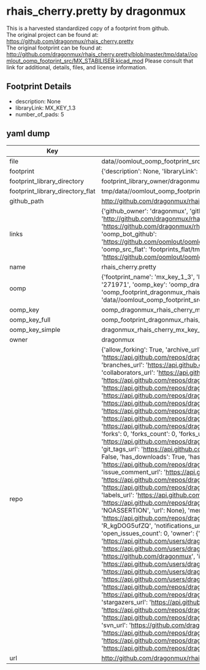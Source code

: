# rhais_cherry.pretty by dragonmux  
This is a harvested standardized copy of a footprint from github.  
The original project can be found at:  
https://github.com/dragonmux/rhais_cherry.pretty  
The original footprint can be found at:
http://github.com/dragonmux/rhais_cherry.pretty/blob/master/tmp/data//oomlout_oomp_footprint_src/MX_STABILISER.kicad_mod
Please consult that link for additional, details, files, and license information.  
## Footprint Details
* description: None  
* libraryLink: MX_KEY_1.3  
* number_of_pads: 5  
## yaml dump  
| Key | Value |  
| --- | --- |  
| file | data//oomlout_oomp_footprint_src/rhais_cherry.pretty/MX_KEY_1.3.kicad_mod |  
| footprint | {'description': None, 'libraryLink': 'MX_KEY_1.3', 'number_of_pads': 5} |  
| footprint_library_directory | footprint_library_owner/dragonmux_rhais_cherry.pretty |  
| footprint_library_directory_flat | tmp/data//oomlout_oomp_footprint_src/footprints_flat/dragonmux_rhais_cherry_mx_key_1_3/working |  
| github_path | http://github.com/dragonmux/rhais_cherry.pretty/blob/master/tmp/data//oomlout_oomp_footprint_src/MX_KEY_1.3.kicad_mod |  
| links | {'github_owner': 'dragonmux', 'github_repo_name': 'rhais_cherry.pretty', 'github_src': 'http://github.com/dragonmux/rhais_cherry.pretty/blob/master/tmp/data//oomlout_oomp_footprint_src/MX_STABILISER.kicad_mod', 'github_src_repo': 'https://github.com/dragonmux/rhais_cherry.pretty', 'oomp_bot': 'tmp/data//oomlout_oomp_footprint_src/footprints/dragonmux_rhais_cherry_mx_key_1_3/working', 'oomp_bot_github': 'https://github.com/oomlout/oomlout_oomp_footprint_bot/tree/main/tmp/data//oomlout_oomp_footprint_src/footprints/dragonmux_rhais_cherry_mx_key_1_3/working', 'oomp_src_flat': 'footprints_flat/tmp/data//oomlout_oomp_footprint_src/footprints_flat/dragonmux_rhais_cherry_mx_key_1_3/working', 'oomp_src_flat_github': 'https://github.com/oomlout/oomlout_oomp_footprint_src/tree/main/tmp/data//oomlout_oomp_footprint_src/footprints_flat/dragonmux_rhais_cherry_mx_key_1_3/working'} |  
| name | rhais_cherry.pretty |  
| oomp | {'footprint_name': 'mx_key_1_3', 'library_name': 'rhais_cherry', 'md5': '2719710ad6f642061a42fc3a88548dc0', 'md5_10': '2719710ad6', 'md5_5': '27197', 'md5_6': '271971', 'oomp_key': 'oomp_dragonmux_rhais_cherry_mx_key_1_3', 'oomp_key_extra': 'oomp_footprint_dragonmux_rhais_cherry_mx_key_1_3', 'oomp_key_full': 'oomp_footprint_dragonmux_rhais_cherry_mx_key_1_3_271971', 'oomp_key_simple': 'dragonmux_rhais_cherry_mx_key_1_3', 'original_filename': 'data//oomlout_oomp_footprint_src/rhais_cherry.pretty/MX_KEY_1.3.kicad_mod', 'owner_name': 'dragonmux'} |  
| oomp_key | oomp_dragonmux_rhais_cherry_mx_key_1_3 |  
| oomp_key_full | oomp_footprint_dragonmux_rhais_cherry_mx_key_1_3 |  
| oomp_key_simple | dragonmux_rhais_cherry_mx_key_1_3 |  
| owner | dragonmux |  
| repo | {'allow_forking': True, 'archive_url': 'https://api.github.com/repos/dragonmux/rhais_cherry.pretty/{archive_format}{/ref}', 'archived': False, 'assignees_url': 'https://api.github.com/repos/dragonmux/rhais_cherry.pretty/assignees{/user}', 'blobs_url': 'https://api.github.com/repos/dragonmux/rhais_cherry.pretty/git/blobs{/sha}', 'branches_url': 'https://api.github.com/repos/dragonmux/rhais_cherry.pretty/branches{/branch}', 'clone_url': 'https://github.com/dragonmux/rhais_cherry.pretty.git', 'collaborators_url': 'https://api.github.com/repos/dragonmux/rhais_cherry.pretty/collaborators{/collaborator}', 'comments_url': 'https://api.github.com/repos/dragonmux/rhais_cherry.pretty/comments{/number}', 'commits_url': 'https://api.github.com/repos/dragonmux/rhais_cherry.pretty/commits{/sha}', 'compare_url': 'https://api.github.com/repos/dragonmux/rhais_cherry.pretty/compare/{base}...{head}', 'contents_url': 'https://api.github.com/repos/dragonmux/rhais_cherry.pretty/contents/{+path}', 'contributors_url': 'https://api.github.com/repos/dragonmux/rhais_cherry.pretty/contributors', 'created_at': '2022-02-24T14:41:28Z', 'default_branch': 'main', 'deployments_url': 'https://api.github.com/repos/dragonmux/rhais_cherry.pretty/deployments', 'description': "DX-MON's Cherry footprints KiCad library", 'disabled': False, 'downloads_url': 'https://api.github.com/repos/dragonmux/rhais_cherry.pretty/downloads', 'events_url': 'https://api.github.com/repos/dragonmux/rhais_cherry.pretty/events', 'fork': False, 'forks': 0, 'forks_count': 0, 'forks_url': 'https://api.github.com/repos/dragonmux/rhais_cherry.pretty/forks', 'full_name': 'dragonmux/rhais_cherry.pretty', 'git_commits_url': 'https://api.github.com/repos/dragonmux/rhais_cherry.pretty/git/commits{/sha}', 'git_refs_url': 'https://api.github.com/repos/dragonmux/rhais_cherry.pretty/git/refs{/sha}', 'git_tags_url': 'https://api.github.com/repos/dragonmux/rhais_cherry.pretty/git/tags{/sha}', 'git_url': 'git://github.com/dragonmux/rhais_cherry.pretty.git', 'has_discussions': False, 'has_downloads': True, 'has_issues': True, 'has_pages': False, 'has_projects': True, 'has_wiki': True, 'homepage': None, 'hooks_url': 'https://api.github.com/repos/dragonmux/rhais_cherry.pretty/hooks', 'html_url': 'https://github.com/dragonmux/rhais_cherry.pretty', 'id': 463183717, 'is_template': False, 'issue_comment_url': 'https://api.github.com/repos/dragonmux/rhais_cherry.pretty/issues/comments{/number}', 'issue_events_url': 'https://api.github.com/repos/dragonmux/rhais_cherry.pretty/issues/events{/number}', 'issues_url': 'https://api.github.com/repos/dragonmux/rhais_cherry.pretty/issues{/number}', 'keys_url': 'https://api.github.com/repos/dragonmux/rhais_cherry.pretty/keys{/key_id}', 'labels_url': 'https://api.github.com/repos/dragonmux/rhais_cherry.pretty/labels{/name}', 'language': None, 'languages_url': 'https://api.github.com/repos/dragonmux/rhais_cherry.pretty/languages', 'license': {'key': 'other', 'name': 'Other', 'node_id': 'MDc6TGljZW5zZTA=', 'spdx_id': 'NOASSERTION', 'url': None}, 'merges_url': 'https://api.github.com/repos/dragonmux/rhais_cherry.pretty/merges', 'milestones_url': 'https://api.github.com/repos/dragonmux/rhais_cherry.pretty/milestones{/number}', 'mirror_url': None, 'name': 'rhais_cherry.pretty', 'network_count': 0, 'node_id': 'R_kgDOG5ufZQ', 'notifications_url': 'https://api.github.com/repos/dragonmux/rhais_cherry.pretty/notifications{?since,all,participating}', 'open_issues': 0, 'open_issues_count': 0, 'owner': {'avatar_url': 'https://avatars.githubusercontent.com/u/691140?v=4', 'events_url': 'https://api.github.com/users/dragonmux/events{/privacy}', 'followers_url': 'https://api.github.com/users/dragonmux/followers', 'following_url': 'https://api.github.com/users/dragonmux/following{/other_user}', 'gists_url': 'https://api.github.com/users/dragonmux/gists{/gist_id}', 'gravatar_id': '', 'html_url': 'https://github.com/dragonmux', 'id': 691140, 'login': 'dragonmux', 'node_id': 'MDQ6VXNlcjY5MTE0MA==', 'organizations_url': 'https://api.github.com/users/dragonmux/orgs', 'received_events_url': 'https://api.github.com/users/dragonmux/received_events', 'repos_url': 'https://api.github.com/users/dragonmux/repos', 'site_admin': False, 'starred_url': 'https://api.github.com/users/dragonmux/starred{/owner}{/repo}', 'subscriptions_url': 'https://api.github.com/users/dragonmux/subscriptions', 'type': 'User', 'url': 'https://api.github.com/users/dragonmux'}, 'private': False, 'pulls_url': 'https://api.github.com/repos/dragonmux/rhais_cherry.pretty/pulls{/number}', 'pushed_at': '2022-02-24T14:43:16Z', 'releases_url': 'https://api.github.com/repos/dragonmux/rhais_cherry.pretty/releases{/id}', 'size': 9, 'ssh_url': 'git@github.com:dragonmux/rhais_cherry.pretty.git', 'stargazers_count': 1, 'stargazers_url': 'https://api.github.com/repos/dragonmux/rhais_cherry.pretty/stargazers', 'statuses_url': 'https://api.github.com/repos/dragonmux/rhais_cherry.pretty/statuses/{sha}', 'subscribers_count': 1, 'subscribers_url': 'https://api.github.com/repos/dragonmux/rhais_cherry.pretty/subscribers', 'subscription_url': 'https://api.github.com/repos/dragonmux/rhais_cherry.pretty/subscription', 'svn_url': 'https://github.com/dragonmux/rhais_cherry.pretty', 'tags_url': 'https://api.github.com/repos/dragonmux/rhais_cherry.pretty/tags', 'teams_url': 'https://api.github.com/repos/dragonmux/rhais_cherry.pretty/teams', 'temp_clone_token': None, 'topics': [], 'trees_url': 'https://api.github.com/repos/dragonmux/rhais_cherry.pretty/git/trees{/sha}', 'updated_at': '2022-02-24T17:33:38Z', 'url': 'https://api.github.com/repos/dragonmux/rhais_cherry.pretty', 'visibility': 'public', 'watchers': 1, 'watchers_count': 1, 'web_commit_signoff_required': False} |  
| url | http://github.com/dragonmux/rhais_cherry.pretty |  

